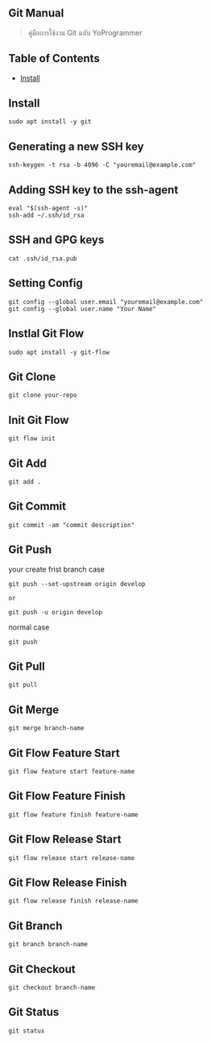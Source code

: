 ## Git Manual
> คู่มือการใช้งาน Git ฉบับ YoProgrammer

## Table of Contents
- [Install](#install)

## Install
```
sudo apt install -y git
```

## Generating a new SSH key
```
ssh-keygen -t rsa -b 4096 -C "youremail@example.com"
```

## Adding SSH key to the ssh-agent
```
eval "$(ssh-agent -s)"
ssh-add ~/.ssh/id_rsa
```

## SSH and GPG keys
```
cat .ssh/id_rsa.pub
```

## Setting Config
```
git config --global user.email "youremail@example.com"
git config --global user.name "Your Name"
```

## Instlal Git Flow
```
sudo apt install -y git-flow
```

## Git Clone
```
git clone your-repo
```

## Init Git Flow
```
git flow init
```

## Git Add
```
git add .
```

## Git Commit
```
git commit -am "commit description"
```

## Git Push
your create frist branch case
```
git push --set-upstream origin develop

or

git push -u origin develop
```
normal case
```
git push
```

## Git Pull
```
git pull
```

## Git Merge
```
git merge branch-name
```

## Git Flow Feature Start
```
git flow feature start feature-name
```

## Git Flow Feature Finish
```
git flow feature finish feature-name
```

## Git Flow Release Start
```
git flow release start release-name
```

## Git Flow Release Finish
```
git flow release finish release-name
```

## Git Branch
```
git branch branch-name
```

## Git Checkout
```
git checkout branch-name
```

## Git Status
```
git status
```